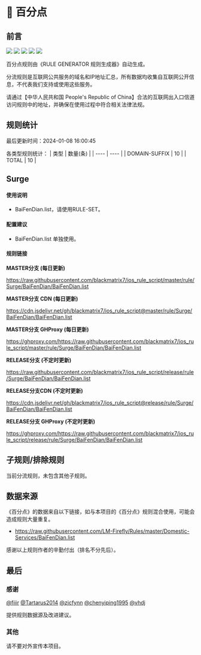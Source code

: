 # 🧸 百分点

## 前言

![](https://shields.io/badge/-移除重复规则-ff69b4) ![](https://shields.io/badge/-DOMAIN与DOMAIN--SUFFIX合并-green) ![](https://shields.io/badge/-DOMAIN--SUFFIX间合并-critical) ![](https://shields.io/badge/-DOMAIN--SUFFIX与DOMAIN--KEYWORD合并-blue) ![](https://shields.io/badge/-IP--CIDR(6)合并-blueviolet) 

百分点规则由《RULE GENERATOR 规则生成器》自动生成。

分流规则是互联网公共服务的域名和IP地址汇总，所有数据均收集自互联网公开信息，不代表我们支持或使用这些服务。

请通过【中华人民共和国 People's Republic of China】合法的互联网出入口信道访问规则中的地址，并确保在使用过程中符合相关法律法规。

## 规则统计

最后更新时间：2024-01-08 16:00:45

各类型规则统计：
| 类型 | 数量(条)  | 
| ---- | ----  |
| DOMAIN-SUFFIX | 10  | 
| TOTAL | 10  | 


## Surge 

#### 使用说明
- BaiFenDian.list，请使用RULE-SET。

#### 配置建议
- BaiFenDian.list 单独使用。

#### 规则链接
**MASTER分支 (每日更新)**

https://raw.githubusercontent.com/blackmatrix7/ios_rule_script/master/rule/Surge/BaiFenDian/BaiFenDian.list

**MASTER分支 CDN (每日更新)**

https://cdn.jsdelivr.net/gh/blackmatrix7/ios_rule_script@master/rule/Surge/BaiFenDian/BaiFenDian.list

**MASTER分支 GHProxy (每日更新)**

https://ghproxy.com/https://raw.githubusercontent.com/blackmatrix7/ios_rule_script/master/rule/Surge/BaiFenDian/BaiFenDian.list

**RELEASE分支 (不定时更新)**

https://raw.githubusercontent.com/blackmatrix7/ios_rule_script/release/rule/Surge/BaiFenDian/BaiFenDian.list

**RELEASE分支CDN (不定时更新)**

https://cdn.jsdelivr.net/gh/blackmatrix7/ios_rule_script@release/rule/Surge/BaiFenDian/BaiFenDian.list

**RELEASE分支 GHProxy (不定时更新)**

https://ghproxy.com/https://raw.githubusercontent.com/blackmatrix7/ios_rule_script/release/rule/Surge/BaiFenDian/BaiFenDian.list

## 子规则/排除规则


当前分流规则，未包含其他子规则。

## 数据来源

《百分点》的数据来自以下链接，如与本项目的《百分点》规则混合使用，可能会造成规则大量重复。

- https://raw.githubusercontent.com/LM-Firefly/Rules/master/Domestic-Services/BaiFenDian.list


感谢以上规则作者的辛勤付出（排名不分先后）。

## 最后

### 感谢

[@fiiir](https://github.com/fiiir) [@Tartarus2014](https://github.com/Tartarus2014) [@zjcfynn](https://github.com/zjcfynn) [@chenyiping1995](https://github.com/chenyiping1995) [@vhdj](https://github.com/vhdj)

提供规则数据源及改进建议。

### 其他

请不要对外宣传本项目。